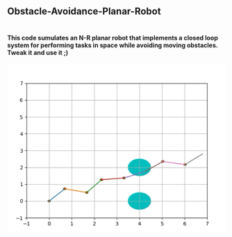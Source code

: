 ## Obstacle-Avoidance-Planar-Robot <h1>
#### This code sumulates an N-R planar robot that implements a closed loop system for performing tasks in space while avoiding moving obstacles. Tweak it and use it ;)

![](https://github.com/Markos-NTUA/Obstacle-Avoidance-Planar-Robot/blob/master/Peek%202019-04-03%2000-33.gif)

